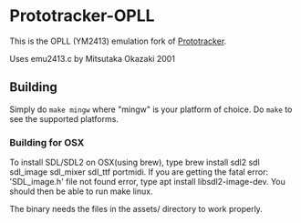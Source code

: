 # Prototracker-OPLL

This is the OPLL (YM2413) emulation fork of [Prototracker](https://github.com/kometbomb/prototracker).

Uses emu2413.c by Mitsutaka Okazaki 2001

## Building

Simply do ```make mingw``` where "mingw" is your platform of choice. Do ```make``` to see the supported platforms.

### Building for OSX

To install SDL/SDL2 on OSX(using brew), type brew install sdl2 sdl sdl_image sdl_mixer sdl_ttf portmidi. If you are getting the fatal error: 'SDL_image.h' file not found error, type apt install libsdl2-image-dev. You should then be able to run make linux.

The binary needs the files in the assets/ directory to work properly.
